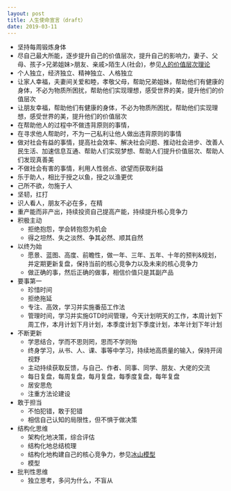 ```yaml
---
layout: post
title: 人生使命宣言（draft）
date: 2019-03-11
---
```


* 坚持每周锻炼身体
* 尽自己最大所能，逐步提升自己的价值层次，提升自己的影响力，妻子、父母、孩子>兄弟姐妹>朋友、亲戚>陌生人(社会)，参见[人的价值层次理论](https://sites.google.com/site/yangyao/Home/08)
* 个人独立，经济独立、精神独立、人格独立
* 让家人幸福，夫妻间关爱和睦，孝敬父母，帮助兄弟姐妹，帮助他们有健康的身体，不必为物质所困扰，帮助他们实现理想，感受世界的美，提升他们的价值层次
* 让朋友幸福，帮助他们有健康的身体，不必为物质所困扰，帮助他们实现理想，感受世界的美，提升他们的价值层次
* 在帮助他人的过程中不做违背原则的事情，
* 在寻求他人帮助时，不为一己私利让他人做出违背原则的事情
* 做对社会有益的事情，提高社会效率、解决社会问题、推动社会进步、改善人民生活、加速信息互通、帮助人们实现梦想、帮助人们提升价值层次、帮助人们发现真善美
* 不做社会有害的事情，利用人性弱点、欲望而获取利益
* 乐于助人，相比于授之以鱼，授之以渔更优
* 己所不欲，勿施于人
* 坚韧，扛打
* 识人看人，朋友不必在多，在精
* 重产能而非产出，持续投资自己提高产能，持续提升核心竞争力
* 积极主动
    * 拒绝抱怨，学会转抱怨为机会
    * 得之坦然、失之淡然、争其必然、顺其自然
* 以终为始
    * 愿景、蓝图、高度、前瞻性，做一年、三年、五年、十年的预判&规划，并定期更新复盘，保持当前的核心竞争力以及未来的核心竞争力
    * 做正确的事，然后正确的做事，相信价值只是其副产品
* 要事第一
    * 珍惜时间
    * 拒绝拖延
    * 专注、高效，学习并实施番茄工作法
    * 管理时间，学习并实施GTD时间管理，今天计划明天的工作，本周计划下周工作，本月计划下月计划，本季度计划下季度计划，本年计划下年计划
* 不断更新
    * 学思结合，学而不思则罔，思而不学则殆
    * 终身学习，从书、人、课、事等中学习，持续地高质量的输入，保持开阔视野
    * 主动持续获取反馈，与自己、作者、同事、同学、朋友、大佬的交流
    * 每日复盘，每周复盘，每月复盘，每季度复盘，每年复盘
    * 居安思危
    * 注重方法论建设
* 敢于担当
    * 不怕犯错，敢于犯错
    * 相信自己认知的局限性，但不惧于做决策
* 结构化思维
    * 架构化地决策，综合评估
    * 结构化地总结梳理
    * 结构化地构建自己的核心竞争力，参见[冰山模型](https://wiki.mbalib.com/wiki/%E5%86%B0%E5%B1%B1%E6%A8%A1%E5%9E%8B)
    * 模型
* 批判性思维
    * 独立思考，多问为什么，不盲从
<!-- more -->
